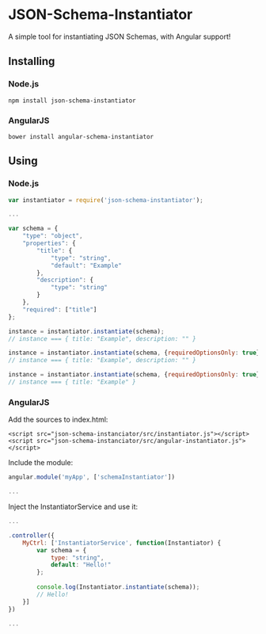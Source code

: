 # JSON-Schema-Instantiator
A simple tool for instantiating JSON Schemas, with Angular support!

## Installing

### Node.js

```
npm install json-schema-instantiator
```

### AngularJS

```
bower install angular-schema-instantiator
```

## Using

### Node.js
``` javascript
var instantiator = require('json-schema-instantiator');

...

var schema = {
    "type": "object",
    "properties": {
        "title": {
            "type": "string",
            "default": "Example"
        },
        "description": {
            "type": "string"
        }
    },
    "required": ["title"]
};

instance = instantiator.instantiate(schema);
// instance === { title: "Example", description: "" }

instance = instantiator.instantiate(schema, {requiredOptionsOnly: true});
// instance === { title: "Example", description: "" }

instance = instantiator.instantiate(schema, {requiredOptionsOnly: true});
// instance === { title: "Example" }

```

### AngularJS
Add the sources to index.html:

    <script src="json-schema-instanciator/src/instantiator.js"></script>
    <script src="json-schema-instanciator/src/angular-instantiator.js"></script>

Include the module:
``` javascript
angular.module('myApp', ['schemaInstantiator'])

...
```

Inject the InstantiatorService and use it:
``` javascript
...

.controller({
    MyCtrl: ['InstantiatorService', function(Instantiator) {
        var schema = {
            type: "string",
            default: "Hello!"
        };
        
        console.log(Instantiator.instantiate(schema));
        // Hello!
    }]
})

...
```

